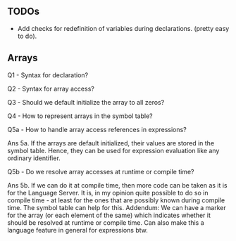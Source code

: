 ## TODOs
- Add checks for redefinition of variables during declarations. (pretty easy to do).

## Arrays

Q1 - Syntax for declaration?


Q2 - Syntax for array access?


Q3 - Should we default initialize the array to all zeros?


Q4 - How to represent arrays in the symbol table?


Q5a - How to handle array access references in expressions?

Ans 5a. If the arrays are default initialized, their values are stored in the
symbol table. Hence, they can be used for expression evaluation like any ordinary identifier.

Q5b - Do we resolve array accesses at runtime or compile time?


Ans 5b. If we can do it at compile time, then more code can be taken as it is for the Language Server. It is, in my opinion quite possible to do so in compile time - at least for the ones that are possibly known during compile time. The symbol table can help for this.
Addendum: We can have a marker for the array (or each element of the same) which indicates whether it should be resolved at runtime or compile time. Can also make this a language feature in general for expressions btw.
